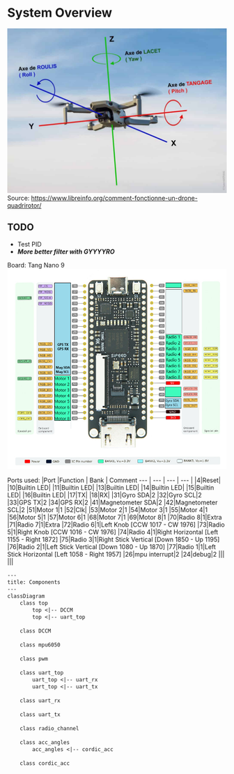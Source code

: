 # System Overview

![alt text](image.png)
Source: https://www.libreinfo.org/comment-fonctionne-un-drone-quadrirotor/

## TODO
- Test PID
- ***More better filter with GYYYYRO***

Board: Tang Nano 9
![Alt text](Pin_overview.png)



Ports used:
|Port |Function | Bank | Comment
--- | --- | --- | --- |
|4|Reset|
|10|Builtin LED|
|11|Builtin LED|
|13|Builtin LED|
|14|Builtin LED|
|15|Builtin LED|
|16|Builtin LED|
|17|TX|
|18|RX|
|31|Gyro SDA|2
|32|Gyro SCL|2
|33|GPS TX|2
|34|GPS RX|2
|41|Magnetometer SDA|2
|42|Magnetometer SCL|2
|51|Motor 1|1
|52|Clk|
|53|Motor 2|1
|54|Motor 3|1
|55|Motor 4|1
|56|Motor 5|1
|57|Motor 6|1
|68|Motor 7|1
|69|Motor 8|1
|70|Radio 8|1|Extra
|71|Radio 7|1|Extra
|72|Radio 6|1|Left Knob [CCW 1017 - CW 1976]
|73|Radio 5|1|Right Knob [CCW 1016 - CW 1976]
|74|Radio 4|1|Right Horizontal [Left 1155 - Right 1872]
|75|Radio 3|1|Right Stick Vertical [Down 1850 - Up 1195]
|76|Radio 2|1|Left Stick Vertical [Down 1080 -  Up 1870]
|77|Radio 1|1|Left Stick Horizontal [Left 1058 - Right 1957]
|26|mpu interrupt|2
|24|debug|2
|||
|||



```mermaid
---
title: Components
---
classDiagram
    class top
        top <|-- DCCM
        top <|-- uart_top

    class DCCM
    
    class mpu6050

    class pwm 

    class uart_top
        uart_top <|-- uart_rx
        uart_top <|-- uart_tx

    class uart_rx

    class uart_tx

    class radio_channel

    class acc_angles
        acc_angles <|-- cordic_acc

    class cordic_acc
```
